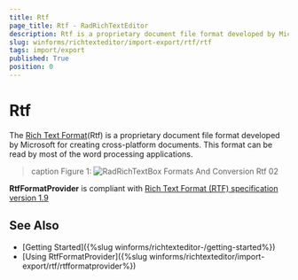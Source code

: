 ```yaml
---
title: Rtf
page_title: Rtf - RadRichTextEditor
description: Rtf is a proprietary document file format developed by Microsoft for creating cross-platform documents and it is supported by RadRichTextEditor
slug: winforms/richtexteditor/import-export/rtf/rtf
tags: import/export
published: True
position: 0
---
```


# Rtf

The [Rich Text Format](http://en.wikipedia.org/wiki/Rich_Text_Format)(Rtf) is a proprietary document file format developed by Microsoft for creating cross-platform documents. This format can be read by most of the word processing applications.

>caption Figure 1:
![RadRichTextBox Formats And Conversion Rtf 02](images/RadRichTextBox_Formats_And_Conversion_Rtf_02.png)

__RtfFormatProvider__ is compliant with [ Rich Text Format (RTF) specification version 1.9](http://coolthingoftheday.blogspot.com/2007/01/rtf-19-specification-word-2007.html)

## See Also

 * [Getting Started]({%slug winforms/richtexteditor-/getting-started%})
 * [Using RtfFormatProvider]({%slug winforms/richtexteditor/import-export/rtf/rtfformatprovider%})
